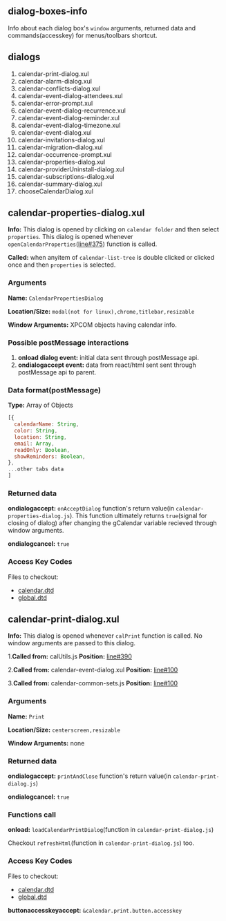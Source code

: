 ## dialog-boxes-info
Info about each dialog box's `window` arguments, returned data and commands(accesskey) for menus/toolbars shortcut.

## dialogs
1. calendar-print-dialog.xul
2. calendar-alarm-dialog.xul
3. calendar-conflicts-dialog.xul
4. calendar-event-dialog-attendees.xul
5. calendar-error-prompt.xul
6. calendar-event-dialog-recurrence.xul
7. calendar-event-dialog-reminder.xul
8. calendar-event-dialog-timezone.xul
9. calendar-event-dialog.xul
10. calendar-invitations-dialog.xul
11. calendar-migration-dialog.xul
12. calendar-occurrence-prompt.xul
13. calendar-properties-dialog.xul
14. calendar-providerUninstall-dialog.xul
15. calendar-subscriptions-dialog.xul
16. calendar-summary-dialog.xul
17. chooseCalendarDialog.xul 


## calendar-properties-dialog.xul
**Info:** This dialog is opened by clicking on `calendar folder` and then select `properties`. This dialog is opened whenever `
openCalendarProperties`([line#375](https://dxr.mozilla.horg/comm-central/source/calendar/base/src/calUtils.js#375)) function is called.

**Called:** when anyitem of `calendar-list-tree` is double clicked or clicked once and then `properties` is selected.

### Arguments
**Name:** `CalendarPropertiesDialog`

**Location/Size:** `modal(not for linux),chrome,titlebar,resizable`

**Window Arguments:** XPCOM objects having calendar info.

### Possible postMessage interactions
1. **onload dialog event:** initial data sent through postMessage api.
2. **ondialogaccept event:** data from react/html sent sent through postMessage api to parent.

### Data format(postMessage)
**Type:** Array of Objects
```js
[{
  calendarName: String,
  color: String,
  location: String,
  email: Array,
  readOnly: Boolean,
  showReminders: Boolean,
},
...other tabs data
]
```

### Returned data
**ondialogaccept:** `onAcceptDialog` function's return value(in `calendar-properties-dialog.js`). This function ultimately returns `true`(signal for closing of dialog) after changing the gCalendar variable recieved through window arguments. 

**ondialogcancel:** `true`

### Access Key Codes
Files to checkout:
* [calendar.dtd](https://dxr.mozilla.org/comm-central/source/calendar/locales/en-US/chrome/calendar/calendar.dtd)
* [global.dtd](https://dxr.mozilla.org/comm-central/source/calendar/locales/en-US/chrome/calendar/global.dtd)



## calendar-print-dialog.xul

**Info:** This dialog is opened whenever `calPrint` function is called. No window arguments are passed to this dialog.

1.**Called from:** calUtils.js  **Position:** [line#390](https://dxr.mozilla.org/comm-central/source/calendar/base/src/calUtils.js#390)

2.**Called from:** calendar-event-dialog.xul  **Position:** [line#100](https://dxr.mozilla.org/comm-central/source/obj-x86_64-pc-linux-gnu/dist/bin/extensions/%7Be2fda1a4-762b-4020-b5ad-a41df1933103%7D/chrome/calendar/content/calendar/calendar-event-dialog.xul#100)

3.**Called from:** calendar-common-sets.js  **Position:** [line#100](https://dxr.mozilla.org/comm-central/source/calendar/base/content/calendar-common-sets.js#751)


### Arguments
**Name:** `Print`

**Location/Size:** `centerscreen,resizable`

**Window Arguments:** none

### Returned data
**ondialogaccept:** `printAndClose` function's return value(in `calendar-print-dialog.js`)

**ondialogcancel:** `true`

### Functions call
**onload:** `loadCalendarPrintDialog`(function in `calendar-print-dialog.js`)

Checkout `refreshHtml`(function in `calendar-print-dialog.js`) too.

### Access Key Codes
Files to checkout:
* [calendar.dtd](https://dxr.mozilla.org/comm-central/source/calendar/locales/en-US/chrome/calendar/calendar.dtd)
* [global.dtd](https://dxr.mozilla.org/comm-central/source/calendar/locales/en-US/chrome/calendar/global.dtd)

**buttonaccesskeyaccept:** `&calendar.print.button.accesskey`
 
